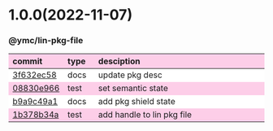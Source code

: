 
<style>
table{display:table;width:100%;}
table th:nth-of-type(1),table th:nth-of-type(2){width:12%;}
tr:nth-child(2n){background-color:#fdcee8;}
tr:nth-child(2n-1){background-color:white;}
th{background-color:#fdcee8;}
</style>


<a name="1.0.0"></a>
# 1.0.0(2022-11-07)
### @ymc/lin-pkg-file

<div align="center" style="margin-left: auto;margin-right: auto;background:white;">

commit|type|desciption
:----|:----|:----
[3f632ec58](https://github.com/ymc-github/js-idea/commit/33f632ec58b4c0af93d98fe9cb4c8d2eae249e1e)|docs|update pkg desc
[08830e966](https://github.com/ymc-github/js-idea/commit/408830e9667fbfa7b0e3f5580c1fc7255cd37636)|test|set semantic state
[b9a9c49a1](https://github.com/ymc-github/js-idea/commit/3b9a9c49a106e346f309829ef186b7706268a7b3)|docs|add pkg shield state
[1b378b34a](https://github.com/ymc-github/js-idea/commit/f1b378b34a8162b8c96c86ed3b8642d5192425dd)|test|add handle to lin pkg file

</div>